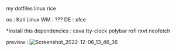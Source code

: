 my dotfiles linux rice

os : Kali Linux
WM : ???
DE : xfce

*install this dependencies :
cava
tty-clock
polybar
rofi
rxvt
neofetch

preview :
![Screenshot_2022-12-06_13_46_36](https://user-images.githubusercontent.com/86060881/205904475-0ae014a1-e67c-449d-b3c8-18ebfc253e2b.png)
